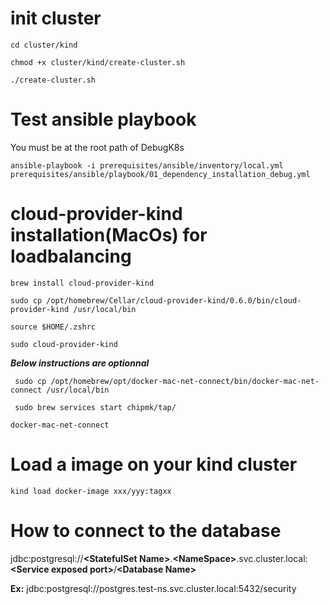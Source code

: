 # init cluster

```cd cluster/kind```

```chmod +x cluster/kind/create-cluster.sh```

```./create-cluster.sh```

# Test ansible playbook
You must be at the root path of DebugK8s

```ansible-playbook -i prerequisites/ansible/inventory/local.yml prerequisites/ansible/playbook/01_dependency_installation_debug.yml```

# cloud-provider-kind installation(MacOs) for loadbalancing

```brew install cloud-provider-kind```

```sudo cp /opt/homebrew/Cellar/cloud-provider-kind/0.6.0/bin/cloud-provider-kind /usr/local/bin ```

```source $HOME/.zshrc```

```sudo cloud-provider-kind```

**_Below instructions are optionnal_**

``` sudo cp /opt/homebrew/opt/docker-mac-net-connect/bin/docker-mac-net-connect /usr/local/bin```

``` sudo brew services start chipmk/tap/```

```docker-mac-net-connect```

# Load a image on your kind cluster
```kind load docker-image xxx/yyy:tagxx```

# How to connect to the database

jdbc:postgresql://**\<StatefulSet Name\>**.**\<NameSpace\>**.svc.cluster.local:**\<Service exposed port\>**/**\<Database Name\>**

**Ex:** jdbc:postgresql://postgres.test-ns.svc.cluster.local:5432/security